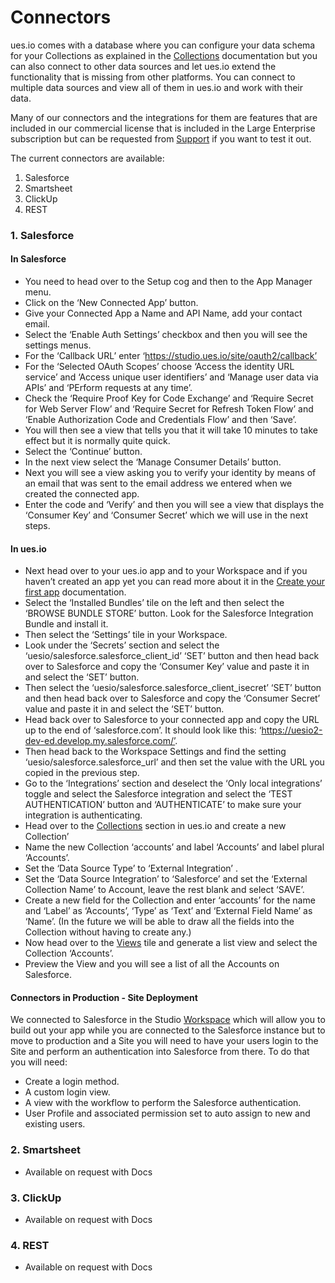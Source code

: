 # Connectors

ues.io comes with a database where you can configure your data schema for your Collections as explained in the [Collections](collections) documentation but you can also connect to other data sources and let ues.io extend the functionality that is missing from other platforms. You can connect to multiple data sources and view all of them in ues.io and work with their data.

Many of our connectors and the integrations for them are features that are included in our commercial license that is included in the Large Enterprise subscription but can be requested from [Support](support@ues.io) if you want to test it out.

The current connectors are available:

1. Salesforce
2. Smartsheet
3. ClickUp
4. REST

### 1. Salesforce

#### In Salesforce

-   You need to head over to the Setup cog and then to the App Manager menu.
-   Click on the ‘New Connected App’ button.
-   Give your Connected App a Name and API Name, add your contact email.
-   Select the ‘Enable Auth Settings’ checkbox and then you will see the settings menus.
-   For the ‘Callback URL’ enter ‘https://studio.ues.io/site/oauth2/callback’
-   For the ‘Selected OAuth Scopes’ choose ‘Access the identity URL service’ and ‘Access unique user identifiers’ and ‘Manage user data via APIs’ and ‘PErform requests at any time’.
-   Check the ‘Require Proof Key for Code Exchange’ and ‘Require Secret for Web Server Flow’ and ‘Require Secret for Refresh Token Flow’ and ‘Enable Authorization Code and Credentials Flow’ and then ‘Save’.
-   You will then see a view that tells you that it will take 10 minutes to take effect but it is normally quite quick.
-   Select the ‘Continue’ button.
-   In the next view select the ‘Manage Consumer Details’ button.
-   Next you will see a view asking you to verify your identity by means of an email that was sent to the email address we entered when we created the connected app.
-   Enter the code and ‘Verify’ and then you will see a view that displays the ‘Consumer Key’ and ‘Consumer Secret’ which we will use in the next steps.

#### In ues.io

-   Next head over to your ues.io app and to your Workspace and if you haven’t created an app yet you can read more about it in the [Create your first app](Create-your-first-app) documentation.
-   Select the ‘Installed Bundles’ tile on the left and then select the ‘BROWSE BUNDLE STORE’ button. Look for the Salesforce Integration Bundle and install it.
-   Then select the ‘Settings’ tile in your Workspace.
-   Look under the ‘Secrets’ section and select the ‘uesio/salesforce.salesforce_client_id’ ‘SET’ button and then head back over to Salesforce and copy the ‘Consumer Key’ value and paste it in and select the ‘SET’ button.
-   Then select the ‘uesio/salesforce.salesforce_client_isecret’ ‘SET’ button and then head back over to Salesforce and copy the ‘Consumer Secret’ value and paste it in and select the ‘SET’ button.
-   Head back over to Salesforce to your connected app and copy the URL up to the end of ‘salesforce.com’. It should look like this: ‘https://uesio2-dev-ed.develop.my.salesforce.com/’.
-   Then head back to the Workspace Settings and find the setting ‘uesio/salesforce.salesforce_url’ and then set the value with the URL you copied in the previous step.
-   Go to the ‘Integrations’ section and deselect the ‘Only local integrations’ toggle and select the Salesforce integration and select the ‘TEST AUTHENTICATION’ button and ‘AUTHENTICATE’ to make sure your integration is authenticating.
-   Head over to the [Collections](collections) section in ues.io and create a new Collection’
-   Name the new Collection ‘accounts’ and label ‘Accounts’ and label plural ‘Accounts’.
-   Set the ‘Data Source Type’ to ‘External Integration’ .
-   Set the ‘Data Source Integration’ to ‘Salesforce’ and set the ‘External Collection Name’ to Account, leave the rest blank and select ‘SAVE’.
-   Create a new field for the Collection and enter ‘accounts’ for the name and ‘Label’ as ‘Accounts’, ‘Type’ as ‘Text’ and ‘External Field Name’ as ‘Name’. (In the future we will be able to draw all the fields into the Collection without having to create any.)
-   Now head over to the [Views](views) tile and generate a list view and select the Collection ‘Accounts’.
-   Preview the View and you will see a list of all the Accounts on Salesforce.

#### Connectors in Production - Site Deployment

We connected to Salesforce in the Studio [Workspace](workspaces) which will allow you to build out your app while you are connected to the Salesforce instance but to move to production and a Site you will need to have your users login to the Site and perform an authentication into Salesforce from there. To do that you will need:

-   Create a login method.
-   A custom login view.
-   A view with the workflow to perform the Salesforce authentication.
-   User Profile and associated permission set to auto assign to new and existing users.

### 2. Smartsheet

-   Available on request with Docs

### 3. ClickUp

-   Available on request with Docs

### 4. REST

-   Available on request with Docs
